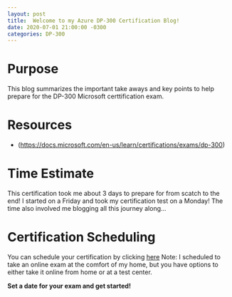 ```yaml
---
layout: post
title:  Welcome to my Azure DP-300 Certification Blog!
date: 2020-07-01 21:00:00 -0300
categories: DP-300
---
```


# __Purpose__

This blog summarizes the important take aways and key points to help prepare for the DP-300 Microsoft certtification exam. 

# __Resources__

* (https://docs.microsoft.com/en-us/learn/certifications/exams/dp-300)

# __Time Estimate__

This certification took me about 3 days to prepare for from scatch to the end! I started on a Friday and took my certification test on a Monday! The time also involved 
me blogging all this journey along...

# __Certification Scheduling__

You can schedule your certification by clicking [here](https://examregistration.microsoft.com/?whr=uri:MicrosoftAccount&locale=en-us&examcode=DP-300&examname=Exam%20DP-300:%20Administering%20Relational%20Databases%20on%20Microsoft%20Azure&returnToLearningUrl=https%3A%2F%2Fdocs.microsoft.com%2Flearn%2Fcertifications%2Fexams%2Fdp-300#userlegalprofile/)
Note: I scheduled to take an online exam at the comfort of my home, but you have options to either take it online from home or at a test center.

__Set a date for your exam and get started!__
